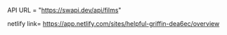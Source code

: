 API URL = "https://swapi.dev/api/films"

netlify link= https://app.netlify.com/sites/helpful-griffin-dea6ec/overview
